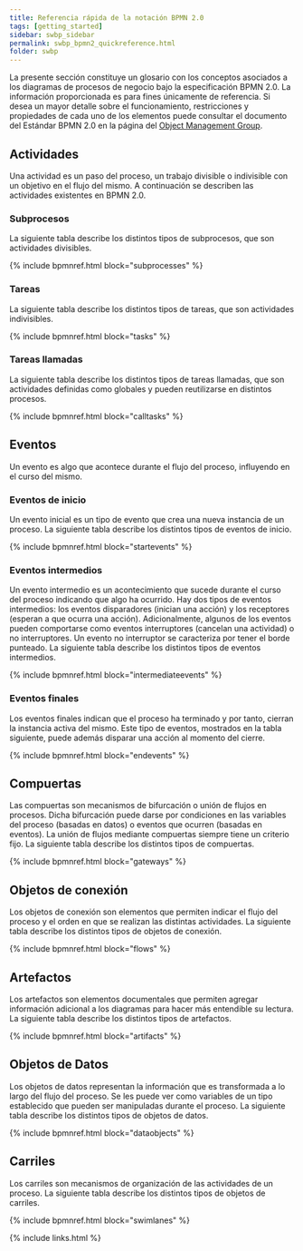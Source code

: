 ```yaml
---
title: Referencia rápida de la notación BPMN 2.0
tags: [getting_started]
sidebar: swbp_sidebar
permalink: swbp_bpmn2_quickreference.html
folder: swbp
---
```


La presente sección constituye un glosario con los conceptos asociados a los diagramas de procesos de negocio bajo la especificación BPMN 2.0. La información proporcionada es para fines únicamente de referencia. Si desea un mayor detalle sobre el funcionamiento, restricciones y propiedades de cada uno de los elementos puede consultar el documento del Estándar BPMN 2.0 en la página del [Object Management Group](http://www.omg.org/spec/BPMN/2.0/).

## Actividades
Una actividad es un paso del proceso, un trabajo divisible o indivisible con un objetivo en el flujo del mismo. A continuación se describen las actividades existentes en BPMN 2.0.

### Subprocesos
La siguiente tabla describe los distintos tipos de subprocesos, que son actividades divisibles.

{% include bpmnref.html block="subprocesses" %}

### Tareas

La siguiente tabla describe los distintos tipos de tareas, que son actividades indivisibles.

{% include bpmnref.html block="tasks" %}

### Tareas llamadas

La siguiente tabla describe los distintos tipos de tareas llamadas, que son actividades definidas como globales y pueden reutilizarse en distintos procesos.

{% include bpmnref.html block="calltasks" %}

## Eventos
Un evento es algo que acontece durante el flujo del proceso, influyendo en el curso del mismo.

### Eventos de inicio
Un evento inicial es un tipo de evento que crea una nueva instancia de un proceso. La siguiente tabla describe los distintos tipos de eventos de inicio.

{% include bpmnref.html block="startevents" %}

### Eventos intermedios
Un evento intermedio es un acontecimiento que sucede durante el curso del proceso indicando que algo ha ocurrido. Hay dos tipos de eventos intermedios: los eventos disparadores (inician una acción) y los receptores (esperan a que ocurra una acción). Adicionalmente, algunos de los eventos pueden comportarse como eventos interruptores (cancelan una actividad) o no interruptores. Un evento no interruptor se caracteriza por tener el borde punteado. La siguiente tabla describe los distintos tipos de eventos intermedios.

{% include bpmnref.html block="intermediateevents" %}

### Eventos finales
Los eventos finales indican que el proceso ha terminado y por tanto, cierran la instancia activa del mismo. Este tipo de eventos, mostrados en la tabla siguiente, puede además disparar una acción al momento del cierre.

{% include bpmnref.html block="endevents" %}

## Compuertas
Las compuertas son mecanismos de bifurcación o unión de flujos en procesos. Dicha bifurcación puede darse por condiciones en las variables del proceso (basadas en datos) o eventos que ocurren (basadas en eventos). La unión de flujos mediante compuertas siempre tiene un criterio fijo. La siguiente tabla describe los distintos tipos de compuertas.

{% include bpmnref.html block="gateways" %}

## Objetos de conexión
Los objetos de conexión son elementos que permiten indicar el flujo del proceso y el orden en que se realizan las distintas actividades. La siguiente tabla describe los distintos tipos de objetos de conexión.

{% include bpmnref.html block="flows" %}

## Artefactos
Los artefactos son elementos documentales que permiten agregar información adicional a los diagramas para hacer más entendible su lectura. La siguiente tabla describe los distintos tipos de artefactos.

{% include bpmnref.html block="artifacts" %}

## Objetos de Datos
Los objetos de datos representan la información que es transformada a lo largo del flujo del proceso. Se les puede ver como variables de un tipo establecido que pueden ser manipuladas durante el proceso. La siguiente tabla describe los distintos tipos de objetos de datos.

{% include bpmnref.html block="dataobjects" %}

## Carriles
Los carriles son mecanismos de organización de las actividades de un proceso. La siguiente tabla describe los distintos tipos de objetos de carriles.

{% include bpmnref.html block="swimlanes" %}

{% include links.html %}
